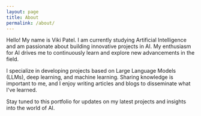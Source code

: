 ```yaml
---
layout: page
title: About
permalink: /about/
---
```


Hello! My name is Viki Patel. I am currently studying Artificial Intelligence and am passionate about building innovative projects in AI. My enthusiasm for AI drives me to continuously learn and explore new advancements in the field.

I specialize in developing projects based on Large Language Models (LLMs), deep learning, and machine learning. Sharing knowledge is important to me, and I enjoy writing articles and blogs to disseminate what I've learned.

Stay tuned to this portfolio for updates on my latest projects and insights into the world of AI.
